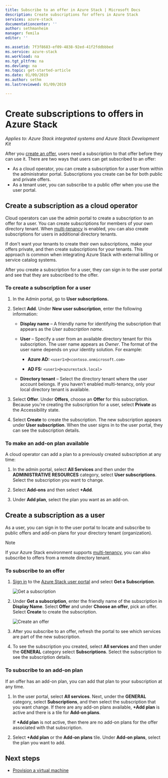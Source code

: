 ```yaml
---
title: Subscribe to an offer in Azure Stack | Microsoft Docs
description: Create subscriptions for offers in Azure Stack
services: azure-stack
documentationcenter: ''
author: sethmanheim
manager: femila
editor: ''

ms.assetid: 7f3f8683-ef09-4838-92ed-41f2fddbbbed
ms.service: azure-stack
ms.workload: na
ms.tgt_pltfrm: na
ms.devlang: na
ms.topic: get-started-article
ms.date: 01/09/2019
ms.author: sethm
ms.lastreviewed: 01/09/2019

---
```

# Create subscriptions to offers in Azure Stack

*Applies to: Azure Stack integrated systems and Azure Stack Development Kit*

After you [create an offer](azure-stack-create-offer.md), users need a subscription to that offer before they can use it. There are two ways that users can get subscribed to an offer:

- As a cloud operator, you can create a subscription for a user from within the administrator portal. Subscriptions you create can be for both public and private offers.
- As a tenant user, you can subscribe to a public offer when you use the user portal.  

## Create a subscription as a cloud operator

Cloud operators can use the admin portal to create a subscription to an offer for a user. You can create subscriptions for members of your own directory tenant. When [multi-tenancy](azure-stack-enable-multitenancy.md) is enabled, you can also create subscriptions for users in additional directory tenants.

If don't want your tenants to create their own subscriptions, make your offers private, and then create subscriptions for your tenants. This approach is common when integrating Azure Stack with external billing or service catalog systems.

After you create a subscription for a user, they can sign in to the user portal and see that they are subscribed to the offer.  

### To create a subscription for a user

1. In the Admin portal, go to **User subscriptions.**
2. Select **Add**. Under **New user subscription**, enter the following information:  

   - **Display name** – A friendly name for identifying the subscription that appears as the *User subscription name*.
   - **User** – Specify a user from an available directory tenant for this subscription. The user name appears as *Owner*.  The format of the user name depends on your identity solution. For example:

     - **Azure AD:** `<user1>@<contoso.onmicrosoft.com>`

     - **AD FS:** `<user1>@<azurestack.local>`

   - **Directory tenant** –  Select the directory tenant where the user account belongs. If you haven't enabled multi-tenancy, only your local directory tenant is available.

3. Select **Offer**. Under **Offers**, choose an **Offer** for this subscription. Because you're creating the subscription for a user, select **Private** as the Accessibility state.

4. Select **Create** to create the subscription. The new subscription appears under **User subscription**. When the user signs in to the user portal, they can see the subscription details.

### To make an add-on plan available

A cloud operator can add a plan to a previously created subscription at any time:

1. In the admin portal, select **All Services** and then under the **ADMINISTRATIVE RESOURCES** category, select **User subscriptions**. Select the subscription you want to change.

2. Select **Add-ons**  and then select **+Add**.  

3. Under **Add plan**, select the plan you want as an add-on.

## Create a subscription as a user

As a user, you can sign in to the user portal to locate and subscribe to public offers and add-on plans for your directory tenant (organization).

>[!NOTE]
>If your Azure Stack environment supports [multi-tenancy](azure-stack-enable-multitenancy.md), you can also subscribe to offers from a remote directory tenant.

### To subscribe to an offer

1. [Sign in](azure-stack-connect-azure-stack.md) to the [Azure Stack user portal](https://portal.local.azurestack.external) and select **Get a Subscription**.

   ![Get a subscription](media/azure-stack-subscribe-plan-provision-vm/image01.png)
  
2. Under **Get a subscription**, enter the friendly name of the subscription in **Display Name**. Select **Offer** and under **Choose an offer**, pick an offer. Select **Create** to create the subscription.

   ![Create an offer](media/azure-stack-subscribe-plan-provision-vm/image02.png)
  
3. After you subscribe to an offer, refresh the portal to see which services are part of the new subscription.

4. To see the subscription you created, select **All services** and then under the **GENERAL** category select **Subscriptions**. Select the subscription to see the subscription details.  

### To subscribe to an add-on plan

If an offer has an add-on plan, you can add that plan to your subscription at any time.  

1. In the user portal, select **All services**. Next, under the **GENERAL** category, select **Subscriptions**, and then select the subscription that you want change. If there are any add-on plans available, **+Add plan** is active and there is a tile for **Add-on plans**. 

   If **+Add plan** is not active, then there are no add-on plans for the offer associated with that subscription.

1. Select **+Add plan** or the **Add-on plans** tile. Under **Add-on plans**, select the plan you want to add.

## Next steps

- [Provision a virtual machine](azure-stack-provision-vm.md)
